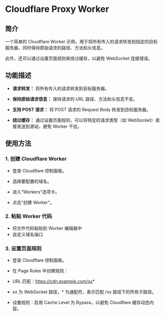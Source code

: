 # Cloudflare Proxy Worker

## 简介

一个简单的 Cloudflare Worker 示例，用于将所有传入的请求转发到指定的目标服务器，同时保持原始请求的路径、方法和头信息。

此外，还可以通过设置页面规则来绕过缓存，以避免 WebSocket 连接错误。

## 功能描述

* **请求转发：** 将所有传入的请求转发到目标服务器。

* **保持原始请求信息：** 保持请求的 URL 路径、方法和头信息不变。

* **支持 POST 请求：** 将 POST 请求的 Request Body 转发到目标服务器。

* **绕过缓存：** 通过设置页面规则，可以将特定的请求类型（如 WebSocket）直接发送到源站，避免 Worker 干扰。

## 使用方法

### 1. 创建 Cloudflare Worker

* 登录 Cloudflare 控制面板。

* 选择要配置的域名。

* 进入“Workers”选项卡。

* 点击“创建 Worker”。



### 2. 粘贴 Worker 代码

* 将文件代码粘贴到 Worker 编辑器中
* 自定义域名端口



### 3. 设置页面规则

* 登录 Cloudflare 控制面板。

* 在 Page Rules 中创建规则：

* URL 匹配：https://cdn.example.com/xx*
* xx 为 WebSocket 路径，* 为通配符，表示匹配 /xx 路径下的所有子路径。

* 设置规则：启用 Cache Level 为 Bypass，以避免 Cloudflare 缓存动态内容。
